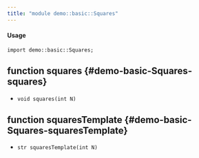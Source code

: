 ```yaml
---
title: "module demo::basic::Squares"
---
```


#### Usage

`import demo::basic::Squares;`


## function squares {#demo-basic-Squares-squares}

* ``void squares(int N)``

## function squaresTemplate {#demo-basic-Squares-squaresTemplate}

* ``str squaresTemplate(int N)``

